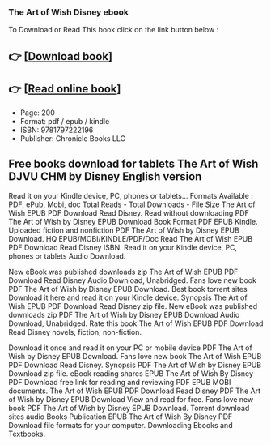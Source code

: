 ### The Art of Wish Disney ebook

To Download or Read This book click on the link button below :

## 👉  [**[Download book](http://filesbooks.info/download.php?group=book&from=github.com&id=688019&lnk=1063 "Download book")**]

## 👉  [**[Read online book](http://filesbooks.info/download.php?group=book&from=github.com&id=688019&lnk=1063 "Read online book")**]


* Page: 200
* Format: pdf / epub / kindle
* ISBN: 9781797222196
* Publisher: Chronicle Books LLC



## Free books download for tablets The Art of Wish DJVU CHM by Disney English version


Read it on your Kindle device, PC, phones or tablets... Formats Available : PDF, ePub, Mobi, doc Total Reads - Total Downloads - File Size The Art of Wish EPUB PDF Download Read Disney. Read without downloading PDF The Art of Wish by Disney EPUB Download Book Format PDF EPUB Kindle. Uploaded fiction and nonfiction PDF The Art of Wish by Disney EPUB Download. HQ EPUB/MOBI/KINDLE/PDF/Doc Read The Art of Wish EPUB PDF Download Read Disney ISBN. Read it on your Kindle device, PC, phones or tablets Audio Download.

New eBook was published downloads zip The Art of Wish EPUB PDF Download Read Disney Audio Download, Unabridged. Fans love new book PDF The Art of Wish by Disney EPUB Download. Best book torrent sites Download it here and read it on your Kindle device. Synopsis The Art of Wish EPUB PDF Download Read Disney zip file. New eBook was published downloads zip PDF The Art of Wish by Disney EPUB Download Audio Download, Unabridged. Rate this book The Art of Wish EPUB PDF Download Read Disney novels, fiction, non-fiction.

Download it once and read it on your PC or mobile device PDF The Art of Wish by Disney EPUB Download. Fans love new book The Art of Wish EPUB PDF Download Read Disney. Synopsis PDF The Art of Wish by Disney EPUB Download zip file. eBook reading shares EPUB The Art of Wish By Disney PDF Download free link for reading and reviewing PDF EPUB MOBI documents. The Art of Wish EPUB PDF Download Read Disney PDF The Art of Wish by Disney EPUB Download View and read for free. Fans love new book PDF The Art of Wish by Disney EPUB Download. Torrent download sites audio Books Publication EPUB The Art of Wish By Disney PDF Download file formats for your computer. Downloading Ebooks and Textbooks.






